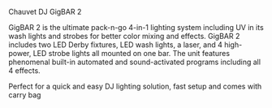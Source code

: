 Chauvet DJ GigBAR 2

GigBAR 2 is the ultimate pack-n-go 4-in-1 lighting system including UV in its wash lights and strobes for better color mixing and effects.
GigBAR 2 includes two LED Derby fixtures, LED wash lights, a laser, and 4 high-power, LED strobe lights all mounted on one bar.
The unit features phenomenal built-in automated and sound-activated programs including all 4 effects.

Perfect for a quick and easy DJ lighting solution, fast setup and comes with carry bag

